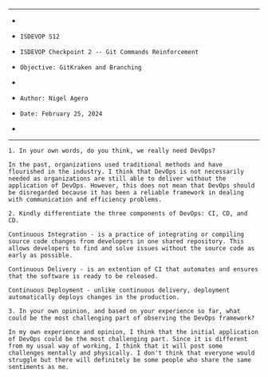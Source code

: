 **********************************************************************
*
*     ISDEVOP S12
*     ISDEVOP Checkpoint 2 -- Git Commands Reinforcement
*     Objective: GitKraken and Branching
*     
*     Author: Nigel Agero
*     Date: February 25, 2024
*     
**********************************************************************

	1. In your own words, do you think, we really need DevOps?
    
    In the past, organizations used traditional methods and have flourished in the industry. I think that DevOps is not necessarily needed as organizations are still able to deliver without the application of DevOps. However, this does not mean that DevOps should be disregarded because it has been a reliable framework in dealing with communication and efficiency problems. 

	2. Kindly differentiate the three components of DevOps: CI, CD, and CD.

    Continuous Integration - is a practice of integrating or compiling source code changes from developers in one shared repository. This allows developers to find and solve issues without the source code as early as possible.

    Continuous Delivery - is an extention of CI that automates and ensures that the software is ready to be released.

    Continuous Deployment - unlike continuous delivery, deployment automatically deploys changes in the production.

	3. In your own opinion, and based on your experience so far, what could be the most challenging part of observing the DevOps framework?
    
    In my own experience and opinion, I think that the initial application of DevOps could be the most challenging part. Since it is different from my usual way of working, I think that it will post some challenges mentally and physically. I don't think that everyone would struggle but there will definitely be some people who share the same sentiments as me.

